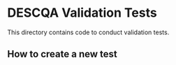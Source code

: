 # DESCQA Validation Tests

This directory contains code to conduct validation tests.

## How to create a new test


